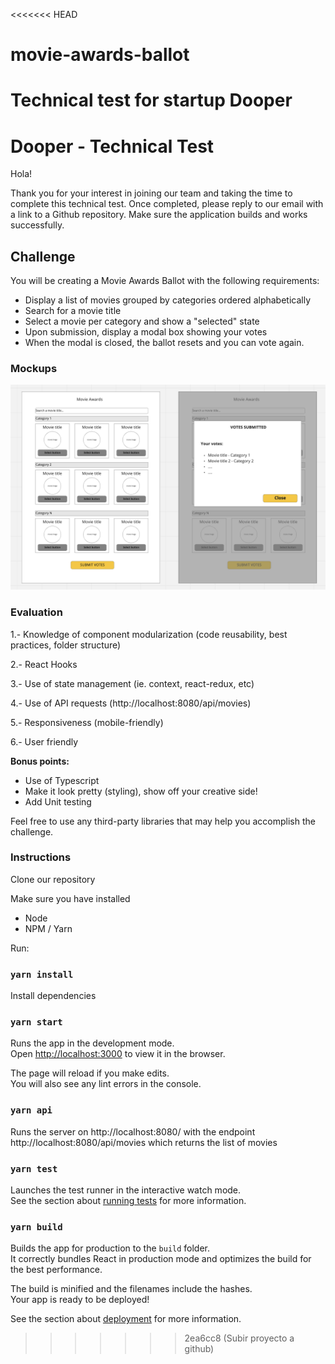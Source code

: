 <<<<<<< HEAD
# movie-awards-ballot
Technical test for startup Dooper
=======
# Dooper - Technical Test

Hola!

Thank you for your interest in joining our team and taking the time to complete this technical test.
Once completed, please reply to our email with a link to a Github repository. Make sure the application builds and works successfully.

## Challenge

You will be creating a Movie Awards Ballot with the following requirements:

- Display a list of movies grouped by categories ordered alphabetically
- Search for a movie title
- Select a movie per category and show a "selected" state
- Upon submission, display a modal box showing your votes
- When the modal is closed, the ballot resets and you can vote again.

### Mockups

![Wireframe](src/mockup.png?raw=true 'Wireframe')

### Evaluation

1.- Knowledge of component modularization (code reusability, best practices, folder structure)

2.- React Hooks

3.- Use of state management (ie. context, react-redux, etc)

4.- Use of API requests (http://localhost:8080/api/movies)

5.- Responsiveness (mobile-friendly)

6.- User friendly

**Bonus points:**

- Use of Typescript
- Make it look pretty (styling), show off your creative side!
- Add Unit testing

Feel free to use any third-party libraries that may help you accomplish the challenge.

### Instructions

Clone our repository

Make sure you have installed

- Node
- NPM / Yarn

Run:

### `yarn install`

Install dependencies

### `yarn start`

Runs the app in the development mode.\
Open [http://localhost:3000](http://localhost:3000) to view it in the browser.

The page will reload if you make edits.\
You will also see any lint errors in the console.

### `yarn api`

Runs the server on http://localhost:8080/ with the endpoint http://localhost:8080/api/movies which returns the list of movies

### `yarn test`

Launches the test runner in the interactive watch mode.\
See the section about [running tests](https://facebook.github.io/create-react-app/docs/running-tests) for more information.

### `yarn build`

Builds the app for production to the `build` folder.\
It correctly bundles React in production mode and optimizes the build for the best performance.

The build is minified and the filenames include the hashes.\
Your app is ready to be deployed!

See the section about [deployment](https://facebook.github.io/create-react-app/docs/deployment) for more information.
>>>>>>> 2ea6cc8 (Subir proyecto a github)
